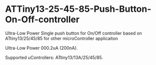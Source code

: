 # ATTiny13-25-45-85-Push-Button-On-Off-controller
Ultra-Low Power Single push button for On/Off controller based on ATtiny13/25/45/85 for other microController applicaiton

Ultra-Low Power 000.2uA (200nA).

Supported uControllers: ATtiny13/13A/25/45/85.

